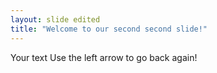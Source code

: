 ```yaml
---
layout: slide edited
title: "Welcome to our second second slide!"
---
```

Your text
Use the left arrow to go back again!
